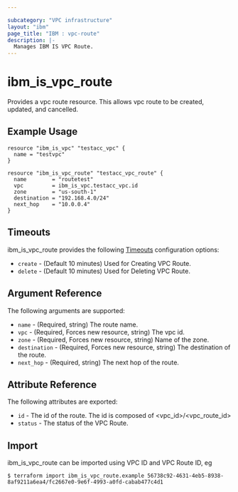 ```yaml
---

subcategory: "VPC infrastructure"
layout: "ibm"
page_title: "IBM : vpc-route"
description: |-
  Manages IBM IS VPC Route.
---
```


# ibm\_is_vpc_route

Provides a vpc route resource. This allows vpc route to be created, updated, and cancelled.


## Example Usage

```hcl
resource "ibm_is_vpc" "testacc_vpc" {
  name = "testvpc"
}

resource "ibm_is_vpc_route" "testacc_vpc_route" {
  name        = "routetest"
  vpc         = ibm_is_vpc.testacc_vpc.id
  zone        = "us-south-1"
  destination = "192.168.4.0/24"
  next_hop    = "10.0.0.4"
}

```

## Timeouts

ibm_is_vpc_route provides the following [Timeouts](https://www.terraform.io/docs/configuration/resources.html#timeouts) configuration options:

* `create` - (Default 10 minutes) Used for Creating VPC Route.
* `delete` - (Default 10 minutes) Used for Deleting VPC Route.


## Argument Reference

The following arguments are supported:

* `name` - (Required, string) The route name.
* `vpc` - (Required, Forces new resource, string) The vpc id. 
* `zone` - (Required, Forces new resource, string) Name of the zone. 
* `destination` - (Required, Forces new resource, string) The destination of the route. 
* `next_hop` - (Required, string) The next hop of the route. 

## Attribute Reference

The following attributes are exported:

* `id` - The id of the route. The id is composed of \<vpc_id\>/\<vpc_route_id\>
* `status` - The status of the VPC Route.

## Import

ibm_is_vpc_route can be imported using VPC ID and VPC Route ID, eg

```
$ terraform import ibm_is_vpc_route.example 56738c92-4631-4eb5-8938-8af9211a6ea4/fc2667e0-9e6f-4993-a0fd-cabab477c4d1
```